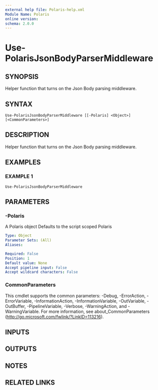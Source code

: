 ```yaml
---
external help file: Polaris-help.xml
Module Name: Polaris
online version:
schema: 2.0.0
---
```


# Use-PolarisJsonBodyParserMiddleware

## SYNOPSIS
Helper function that turns on the Json Body parsing middleware.

## SYNTAX

```
Use-PolarisJsonBodyParserMiddleware [[-Polaris] <Object>] [<CommonParameters>]
```

## DESCRIPTION
Helper function that turns on the Json Body parsing middleware.

## EXAMPLES

### EXAMPLE 1
```
Use-PolarisJsonBodyParserMiddleware
```

## PARAMETERS

### -Polaris
A Polaris object
Defaults to the script scoped Polaris

```yaml
Type: Object
Parameter Sets: (All)
Aliases:

Required: False
Position: 1
Default value: None
Accept pipeline input: False
Accept wildcard characters: False
```

### CommonParameters
This cmdlet supports the common parameters: -Debug, -ErrorAction, -ErrorVariable, -InformationAction, -InformationVariable, -OutVariable, -OutBuffer, -PipelineVariable, -Verbose, -WarningAction, and -WarningVariable. For more information, see about_CommonParameters (http://go.microsoft.com/fwlink/?LinkID=113216).

## INPUTS

## OUTPUTS

## NOTES

## RELATED LINKS
